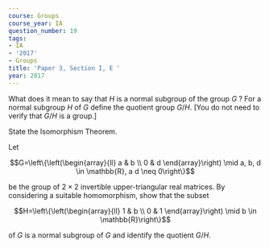 ```yaml
---
course: Groups
course_year: IA
question_number: 19
tags:
- IA
- '2017'
- Groups
title: 'Paper 3, Section I, E '
year: 2017
---
```




What does it mean to say that $H$ is a normal subgroup of the group $G$ ? For a normal subgroup $H$ of $G$ define the quotient group $G / H$. [You do not need to verify that $G / H$ is a group.]

State the Isomorphism Theorem.

Let

$$G=\left\{\left(\begin{array}{ll}
a & b \\
0 & d
\end{array}\right) \mid a, b, d \in \mathbb{R}, a d \neq 0\right\}$$

be the group of $2 \times 2$ invertible upper-triangular real matrices. By considering a suitable homomorphism, show that the subset

$$H=\left\{\left(\begin{array}{ll}
1 & b \\
0 & 1
\end{array}\right) \mid b \in \mathbb{R}\right\}$$

of $G$ is a normal subgroup of $G$ and identify the quotient $G / H$.